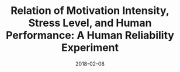 ---
title: "Relation of Motivation Intensity, Stress Level, and Human Performance: A Human Reliability Experiment"
collection: publications
category: conferences
venue: "Proceedings of the 11th Asian Control Conference (ASCC 2017)"
paperurl: "https://ieeexplore.ieee.org/abstract/document/8287518"
date: 2018-02-08
---